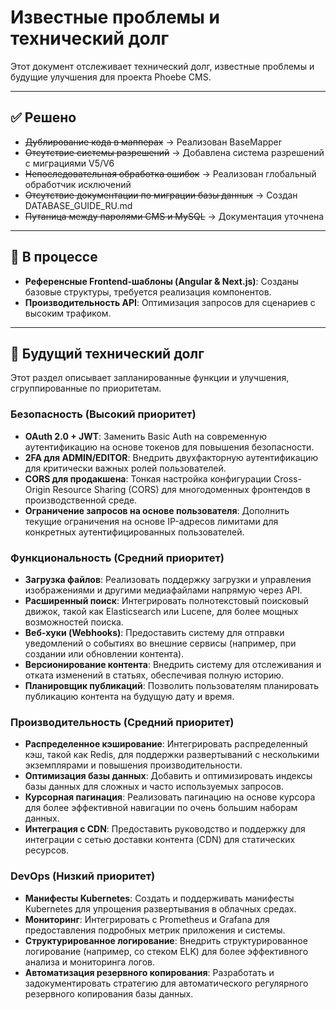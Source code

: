 # Известные проблемы и технический долг

Этот документ отслеживает технический долг, известные проблемы и будущие улучшения для проекта Phoebe CMS.

---

## ✅ Решено

- ~~Дублирование кода в мапперах~~ → Реализован BaseMapper
- ~~Отсутствие системы разрешений~~ → Добавлена система разрешений с миграциями V5/V6
- ~~Непоследовательная обработка ошибок~~ → Реализован глобальный обработчик исключений
- ~~Отсутствие документации по миграции базы данных~~ → Создан DATABASE_GUIDE_RU.md
- ~~Путаница между паролями CMS и MySQL~~ → Документация уточнена

---

## 🔄 В процессе

- **Референсные Frontend-шаблоны (Angular & Next.js)**: Созданы базовые структуры, требуется реализация компонентов.
- **Производительность API**: Оптимизация запросов для сценариев с высоким трафиком.

---

## 🎯 Будущий технический долг

Этот раздел описывает запланированные функции и улучшения, сгруппированные по приоритетам.

### Безопасность (Высокий приоритет)

- **OAuth 2.0 + JWT**: Заменить Basic Auth на современную аутентификацию на основе токенов для повышения безопасности.
- **2FA для ADMIN/EDITOR**: Внедрить двухфакторную аутентификацию для критически важных ролей пользователей.
- **CORS для продакшена**: Тонкая настройка конфигурации Cross-Origin Resource Sharing (CORS) для многодоменных фронтендов в производственной среде.
- **Ограничение запросов на основе пользователя**: Дополнить текущие ограничения на основе IP-адресов лимитами для конкретных аутентифицированных пользователей.

### Функциональность (Средний приоритет)

- **Загрузка файлов**: Реализовать поддержку загрузки и управления изображениями и другими медиафайлами напрямую через API.
- **Расширенный поиск**: Интегрировать полнотекстовый поисковый движок, такой как Elasticsearch или Lucene, для более мощных возможностей поиска.
- **Веб-хуки (Webhooks)**: Предоставить систему для отправки уведомлений о событиях во внешние сервисы (например, при создании или обновлении контента).
- **Версионирование контента**: Внедрить систему для отслеживания и отката изменений в статьях, обеспечивая полную историю.
- **Планировщик публикаций**: Позволить пользователям планировать публикацию контента на будущую дату и время.

### Производительность (Средний приоритет)

- **Распределенное кэширование**: Интегрировать распределенный кэш, такой как Redis, для поддержки развертываний с несколькими экземплярами и повышения производительности.
- **Оптимизация базы данных**: Добавить и оптимизировать индексы базы данных для сложных и часто используемых запросов.
- **Курсорная пагинация**: Реализовать пагинацию на основе курсора для более эффективной навигации по очень большим наборам данных.
- **Интеграция с CDN**: Предоставить руководство и поддержку для интеграции с сетью доставки контента (CDN) для статических ресурсов.

### DevOps (Низкий приоритет)

- **Манифесты Kubernetes**: Создать и поддерживать манифесты Kubernetes для упрощения развертывания в облачных средах.
- **Мониторинг**: Интегрировать с Prometheus и Grafana для предоставления подробных метрик приложения и системы.
- **Структурированное логирование**: Внедрить структурированное логирование (например, со стеком ELK) для более эффективного анализа и мониторинга логов.
- **Автоматизация резервного копирования**: Разработать и задокументировать стратегию для автоматического регулярного резервного копирования базы данных.
